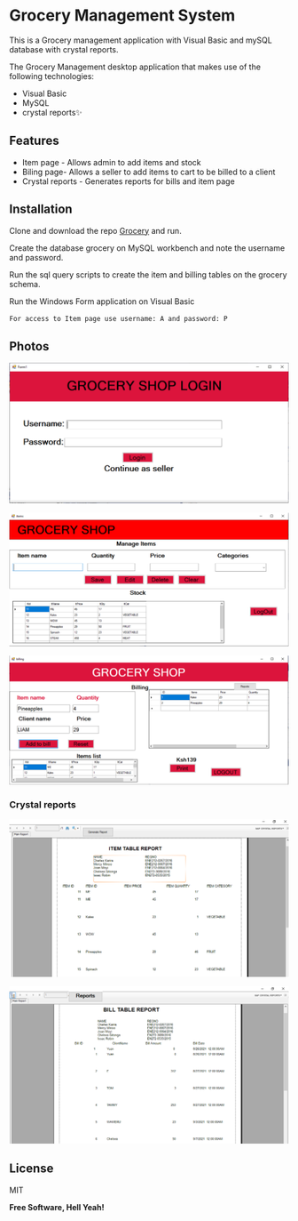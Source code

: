 # Grocery Management System
This is a Grocery management application with Visual Basic and mySQL database with crystal reports.

The Grocery Management desktop application that makes use of the following technologies:

- Visual Basic 
- MySQL
- crystal reports✨

## Features

- Item page - Allows admin to add items and stock 
- Biling page- Allows a seller to add items to cart to be billed to a client
- Crystal reports - Generates reports for bills and item page


## Installation

Clone and download the repo [Grocery](https://github.com/hackster254/grocery/) and run.

Create the database grocery on MySQL workbench and note the username and password.

Run the sql query scripts to create the item and billing tables on the grocery schema.

Run the Windows Form application on Visual Basic
 

```sh
For access to Item page use username: A and password: P 
```
## Photos

![LoginPage](https://github.com/hackster254/grocery/blob/master/login_page.PNG)

![Item Page](https://github.com/hackster254/grocery/blob/master/item_page.PNG)

![Billing Page](https://github.com/hackster254/grocery/blob/master/billing_page.PNG)

### Crystal reports

![Item Report](https://github.com/hackster254/grocery/blob/master/item_crystalreport.PNG)

![Bill Report](https://github.com/hackster254/grocery/blob/master/bill_crystalreport.PNG)

## License

MIT

**Free Software, Hell Yeah!**
